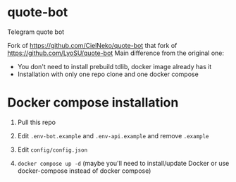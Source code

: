 # quote-bot
Telegram quote bot

Fork of https://github.com/CielNeko/quote-bot that fork of https://github.com/LyoSU/quote-bot
Main difference from the original one:
- You don't need to install prebuild tdlib, docker image already has it
- Installation with only one repo clone and one docker compose

# Docker compose installation
1) Pull this repo

3) Edit `.env-bot.example` and `.env-api.example` and remove `.example`

5) Edit `config/config.json`

6) `docker compose up -d` (maybe you'll need to install/update Docker or use docker-compose instead of docker compose)
